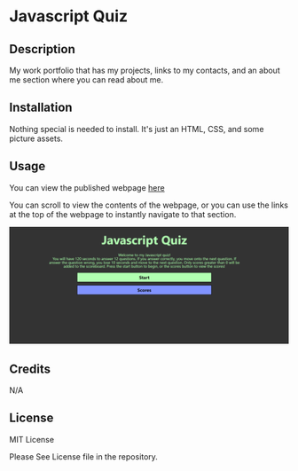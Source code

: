 # Javascript Quiz

## Description

My work portfolio that has my projects, links to my contacts, and an about me section where you can read about me.

## Installation

Nothing special is needed to install. It's just an HTML, CSS, and some picture assets.

## Usage

You can view the published webpage [here](https://spawze.github.io/JavaScript-Quiz/)  

You can scroll to view the contents of the webpage, or you can use the links at the top of the webpage to instantly navigate to that section.

![Image of the top of the webpage with the navigation links highlighted](assets/images/screenshot.png)


## Credits

N/A

## License

MIT License

Please See License file in the repository.
